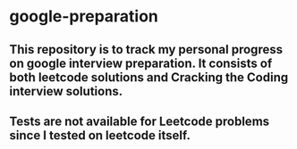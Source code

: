 # google-preparation

## This repository is to track my personal progress on google interview preparation. It consists of both leetcode solutions and Cracking the Coding interview solutions.

## Tests are not available for Leetcode problems since I tested on leetcode itself.